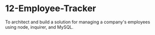 # 12-Employee-Tracker
To architect and build a solution for managing a company's employees using node, inquirer, and MySQL.
